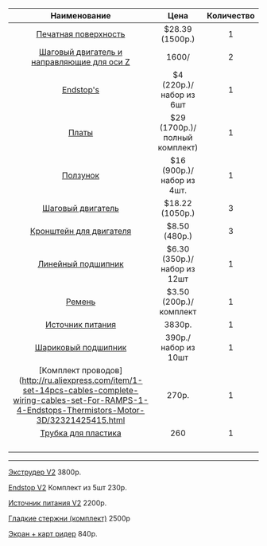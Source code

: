 |Наименование |Цена |Количество|
|:------:|:-------:|:--------:|
|[Печатная поверхность](http://ru.aliexpress.com/item/Free-Shipping-12V-280W-300-300mm-Flexible-Silicone-Heating-pad-Heating-Element-For-3D-Printer/32372561896.html)|$28.39 (1500р.)|1|
|[Шаговый двигатель и направляющие для оси Z](http://ru.aliexpress.com/store/product/3d-printer-accessories-42-stepper-motor-screw-rod-kit-Z-axis-screw-rod-two-phase-motors/915786_32301003574.html)|1600/|2|
|[Endstop's](http://ru.aliexpress.com/item/Endstop-Mechanical-Limit-Switches-3D-Printer-Switch-for-RAMPS-1-4-order-3pcs-price-is-3/1681692407.html)|$4 (220p.)/набор из 6шт|1|
|[Платы](http://ru.aliexpress.com/item/1pcs-Mega-2560-R3-1pcs-RAMPS-1-4-Controller-5pcs-A4988-Stepper-Driver-Module-RAMPS-1/1667330600.html)|$29 (1700p.)/полный комплект)|1|
|[Ползунок](http://ru.aliexpress.com/item/4pcs-SCS12UU-Slide-Block-For-Linear-Guide-Motion-3D-Printer-Kits-Bearing-Box-For-Linear-Guide/32342015469.html)|$16 (900p.)/набор из 4шт.|1|
|[Шаговый двигатель](http://ru.aliexpress.com/item/3d-printer-parts-3D-Printing-42-stepper-motor-Z-shaft-extruder-Wire-rod-Motor-driver-1/32241364602.html)|$18.22 (1050p.)|3|
|[Кронштейн для двигателя](http://ru.aliexpress.com/item/3d-printer-parts-42-stepper-motor-mounting-bracket-3d-printer-stand/32279345103.html)|$8.50 (480p.)|3|
|[Линейный подшипник](http://ru.aliexpress.com/item/3D-printer-accessories-linear-bearing-8-15-24mm-LM8UU-LB8UU-SDM8UU/32278385231.html)|$6.30 (350p.)/набор из 12шт|1|
|[Ремень](http://ru.aliexpress.com/item/Free-Shipping-2Pcs-20-GT2-6-GT2-Pulley-And-2m-GT2-6mm-Open-GT2-Belt-for/32219364024.html)|$3.50 (200p.)/ комплект|1|
|[Источник питания](http://ru.aliexpress.com/item/3D-printers-Taiwan-Meanwell-NES-350-12-350W-12V-29A-switching-power-supply-with-cord/32373602085.html)|3830p.|1|
|[Шариковый подшипник](http://ru.aliexpress.com/item/10-pcs-Ball-Bearing-608-ZZ-8-x-22-x-7mm-carbon-steel-6082Z-for-3D/32368904451.html)|390р./набор из 10шт|1|
|[Комплект проводов](http://ru.aliexpress.com/item/1-set-14pcs-cables-complete-wiring-cables-set-For-RAMPS-1-4-Endstops-Thermistors-Motor-3D/32321425415.html|270р.|1|
|[Трубка для пластика](http://ru.aliexpress.com/item/1M-ID-2mm-OD-4mm-Teflon-PTFE-Bawden-Pipe-for-3D-Printer-1-75mm-filament-Feeder/32295173727.html)|260|1|
||||
||||
||||
||||


****
[Экструдер V2](http://ru.aliexpress.com/item/3d-printer-accessories-Ultimaker2-double-nozzle-extrusion-head-hot-side-kit-3d-printer-extrusion-head/32374511915.html) 3800р.

[Endstop V2](http://ru.aliexpress.com/item/5pcs-lot-Ultimaker-3d-Printer-Limit-Switch-OMRON-SS-5GL-5A-1-47N-Omron-OMRON-micro/32367587534.html) Комплект из 5шт 230р.

[Источник питания V2](http://ru.aliexpress.com/store/product/Free-shipping-3D-printer-350W-12V-29A-S-350-12-AC-DC-switching-power-supply/915786_32214778532.html) 2200p.

[Гладкие стержни (комплект)](http://ru.aliexpress.com/item/6-pcs-set-Reprap-Wilson-TS-OD-8mm-Smooth-Rods-3D-Printer-XYZ-Rods-Free-Shipping/32319705576.html) 2500р

[Экран + карт ридер](http://ru.aliexpress.com/item/Reprap-RAMPS1-4-2004-LCD-display-controlle-with-adapter-Mendel-Prusa-3D-Printer-free-shipping/32313112433.html) 840p.
